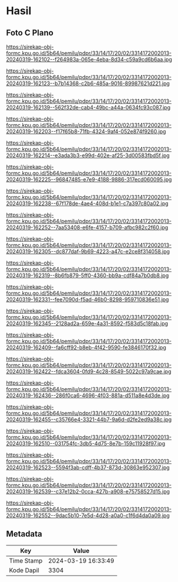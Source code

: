 # Hasil

## Foto C Plano

https://sirekap-obj-formc.kpu.go.id/5b64/pemilu/pdpr/33/14/17/20/02/3314172002013-20240319-162102--f264983a-065e-4eba-8d34-c59a9cd6b6aa.jpg

https://sirekap-obj-formc.kpu.go.id/5b64/pemilu/pdpr/33/14/17/20/02/3314172002013-20240319-162123--b7b14368-c2b6-485a-9016-89987621d221.jpg

https://sirekap-obj-formc.kpu.go.id/5b64/pemilu/pdpr/33/14/17/20/02/3314172002013-20240319-162139--562f32de-cab4-49bc-a44a-0634fc93c087.jpg

https://sirekap-obj-formc.kpu.go.id/5b64/pemilu/pdpr/33/14/17/20/02/3314172002013-20240319-162203--f17f65b8-71fb-4324-9af4-052e874f9260.jpg

https://sirekap-obj-formc.kpu.go.id/5b64/pemilu/pdpr/33/14/17/20/02/3314172002013-20240319-162214--e3ada3b3-e99d-402e-af25-3d00583fbd5f.jpg

https://sirekap-obj-formc.kpu.go.id/5b64/pemilu/pdpr/33/14/17/20/02/3314172002013-20240319-162225--96847485-e7e9-4188-9886-317ecd060095.jpg

https://sirekap-obj-formc.kpu.go.id/5b64/pemilu/pdpr/33/14/17/20/02/3314172002013-20240319-162238--67f178de-4ae4-408d-b1e1-c7a397c80a02.jpg

https://sirekap-obj-formc.kpu.go.id/5b64/pemilu/pdpr/33/14/17/20/02/3314172002013-20240319-162252--7aa53408-e6fe-4157-b709-afbc982c2f60.jpg

https://sirekap-obj-formc.kpu.go.id/5b64/pemilu/pdpr/33/14/17/20/02/3314172002013-20240319-162305--dc877daf-9b69-4223-a47c-e2ce8f314058.jpg

https://sirekap-obj-formc.kpu.go.id/5b64/pemilu/pdpr/33/14/17/20/02/3314172002013-20240319-162319--8b6fb879-5ff0-4360-bb9a-cdf84a7b0db8.jpg

https://sirekap-obj-formc.kpu.go.id/5b64/pemilu/pdpr/33/14/17/20/02/3314172002013-20240319-162331--fee7090d-f5ad-46b0-8298-959710836e51.jpg

https://sirekap-obj-formc.kpu.go.id/5b64/pemilu/pdpr/33/14/17/20/02/3314172002013-20240319-162345--2128ad2a-659e-4a31-8592-f583d5c18fab.jpg

https://sirekap-obj-formc.kpu.go.id/5b64/pemilu/pdpr/33/14/17/20/02/3314172002013-20240319-162409--fa6cff92-b8eb-4f42-9590-fe3846170f32.jpg

https://sirekap-obj-formc.kpu.go.id/5b64/pemilu/pdpr/33/14/17/20/02/3314172002013-20240319-162422--fdca3604-0fd9-4c28-8549-5022c97a9cae.jpg

https://sirekap-obj-formc.kpu.go.id/5b64/pemilu/pdpr/33/14/17/20/02/3314172002013-20240319-162436--286f0ca6-4696-4f03-881a-d511a8e4d3de.jpg

https://sirekap-obj-formc.kpu.go.id/5b64/pemilu/pdpr/33/14/17/20/02/3314172002013-20240319-162455--c35766e4-3321-44b7-9a6d-d2fe2ed9a38c.jpg

https://sirekap-obj-formc.kpu.go.id/5b64/pemilu/pdpr/33/14/17/20/02/3314172002013-20240319-162510--031754fc-3db5-4d75-8e7b-159c11928f97.jpg

https://sirekap-obj-formc.kpu.go.id/5b64/pemilu/pdpr/33/14/17/20/02/3314172002013-20240319-162523--5594f3ab-cdff-4b37-873d-30863e952307.jpg

https://sirekap-obj-formc.kpu.go.id/5b64/pemilu/pdpr/33/14/17/20/02/3314172002013-20240319-162539--c37e12b2-0cca-427b-a908-e75758527d15.jpg

https://sirekap-obj-formc.kpu.go.id/5b64/pemilu/pdpr/33/14/17/20/02/3314172002013-20240319-162552--9dac5b10-7e5d-4d28-a0a0-c1f6d4da0a09.jpg


## Metadata

| Key        | Value               |
| ---------- | ------------------- |
| Time Stamp | 2024-03-19 16:33:49 |
| Kode Dapil | 3304                |



